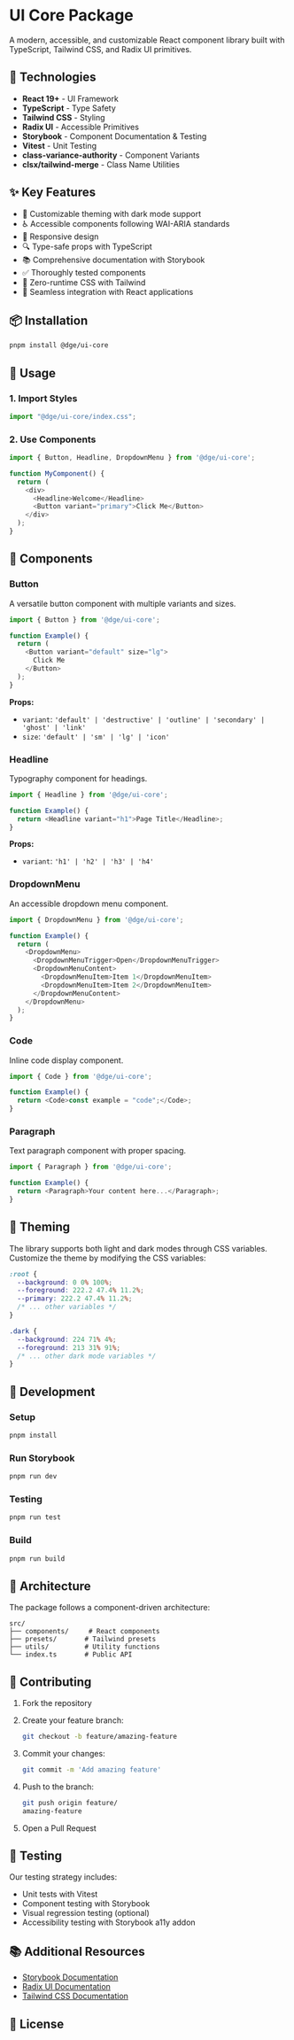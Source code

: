 # UI Core Package

A modern, accessible, and customizable React component library built with TypeScript, Tailwind CSS, and Radix UI primitives.

## 🚀 Technologies

- **React 19+** - UI Framework
- **TypeScript** - Type Safety
- **Tailwind CSS** - Styling
- **Radix UI** - Accessible Primitives
- **Storybook** - Component Documentation & Testing
- **Vitest** - Unit Testing
- **class-variance-authority** - Component Variants
- **clsx/tailwind-merge** - Class Name Utilities

## ✨ Key Features

- 🎨 Customizable theming with dark mode support
- ♿️ Accessible components following WAI-ARIA standards
- 📱 Responsive design
- 🔍 Type-safe props with TypeScript
- 📚 Comprehensive documentation with Storybook
- ✅ Thoroughly tested components
- 🎯 Zero-runtime CSS with Tailwind
- 🔄 Seamless integration with React applications

## 📦 Installation

```bash
pnpm install @dge/ui-core
```

## 🎯 Usage

### 1. Import Styles

```typescript
import "@dge/ui-core/index.css";
```

### 2. Use Components

```typescript
import { Button, Headline, DropdownMenu } from '@dge/ui-core';

function MyComponent() {
  return (
    <div>
      <Headline>Welcome</Headline>
      <Button variant="primary">Click Me</Button>
    </div>
  );
}
```

## 🧱 Components

### Button

A versatile button component with multiple variants and sizes.

```typescript
import { Button } from '@dge/ui-core';

function Example() {
  return (
    <Button variant="default" size="lg">
      Click Me
    </Button>
  );
}
```

**Props:**

- `variant`: `'default' | 'destructive' | 'outline' | 'secondary' | 'ghost' | 'link'`
- `size`: `'default' | 'sm' | 'lg' | 'icon'`

### Headline

Typography component for headings.

```typescript
import { Headline } from '@dge/ui-core';

function Example() {
  return <Headline variant="h1">Page Title</Headline>;
}
```

**Props:**

- `variant`: `'h1' | 'h2' | 'h3' | 'h4'`

### DropdownMenu

An accessible dropdown menu component.

```typescript
import { DropdownMenu } from '@dge/ui-core';

function Example() {
  return (
    <DropdownMenu>
      <DropdownMenuTrigger>Open</DropdownMenuTrigger>
      <DropdownMenuContent>
        <DropdownMenuItem>Item 1</DropdownMenuItem>
        <DropdownMenuItem>Item 2</DropdownMenuItem>
      </DropdownMenuContent>
    </DropdownMenu>
  );
}
```

### Code

Inline code display component.

```typescript
import { Code } from '@dge/ui-core';

function Example() {
  return <Code>const example = "code";</Code>;
}
```

### Paragraph

Text paragraph component with proper spacing.

```typescript
import { Paragraph } from '@dge/ui-core';

function Example() {
  return <Paragraph>Your content here...</Paragraph>;
}
```

## 🎨 Theming

The library supports both light and dark modes through CSS variables. Customize the theme by modifying the CSS variables:

```css
:root {
  --background: 0 0% 100%;
  --foreground: 222.2 47.4% 11.2%;
  --primary: 222.2 47.4% 11.2%;
  /* ... other variables */
}

.dark {
  --background: 224 71% 4%;
  --foreground: 213 31% 91%;
  /* ... other dark mode variables */
}
```

## 🧪 Development

### Setup

```bash
pnpm install
```

### Run Storybook

```bash
pnpm run dev
```

### Testing

```bash
pnpm run test
```

### Build

```bash
pnpm run build
```

## 🧩 Architecture

The package follows a component-driven architecture:

```text
src/
├── components/     # React components
├── presets/       # Tailwind presets
├── utils/         # Utility functions
└── index.ts       # Public API
```

## 🤝 Contributing

1. Fork the repository
2. Create your feature branch:

   ```bash
   git checkout -b feature/amazing-feature
   ```

3. Commit your changes:

   ```bash
   git commit -m 'Add amazing feature'
   ```

4. Push to the branch:

   ```bash
   git push origin feature/
   amazing-feature
   ```

5. Open a Pull Request

## 📝 Testing

Our testing strategy includes:

- Unit tests with Vitest
- Component testing with Storybook
- Visual regression testing (optional)
- Accessibility testing with Storybook a11y addon

## 📚 Additional Resources

- [Storybook Documentation](http://localhost:6001)
- [Radix UI Documentation](https://www.radix-ui.com/)
- [Tailwind CSS Documentation](https://tailwindcss.com/)

## 📄 License
